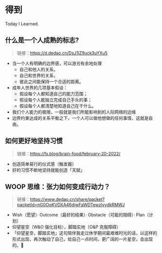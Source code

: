# 得到

Today I Learned.

## 什么是一个人成熟的标志?

> 链接：https://d.dedao.cn/DsJ1lZ9uck3uYXu5

- 当一个人有明确的边界感，可以游刃有余地处理
	- 自己和他人的关系，
	- 自己和世界的关系，
	- 彼此之间能保持一个合适的距离。
- 成年人世界的几项基本假设：
	- 假设每个人都知道自己的能力范围；
	- 假设每个人能独立完成自己手头的事；
	- 假设每个人都清楚地知道自己在干什么。
- 我们个人能力的极限，一般就是我们所能影响到的人际网络的边缘
- 边界约束达成的关系平衡之下，一个人可以做他想做的任何事情，这就是自由。

## 如何更好地坚持习惯

> 链接：https://fs.blog/brain-food/february-20-2022/

- 创造简单易行的仪式感（触发器）
- 好的习惯不断地坚持就能创造「天赋」

## WOOP 思维：张力如何变成行动力？

> 链接：https://www.dedao.cn/share/packet?packetId=nG0OqKVDXA46djwFaWDTewzlvydkRMWJ

- Wish（愿望）· Outcome（最好的结果）· Obstacle（可能的阻碍）· Plan（计划）
- 仰望星空（W&O 强化目标），脚踏实地（O&P 克服障碍）
- 「仰望星空，脚踏实地」这句陪伴我走过休学期间最艰难时光的话，以这样的形式出现，再次触动了自己，给自己一点时间，更广阔的一片星空，会出现的。🌃